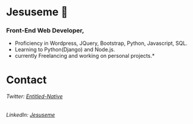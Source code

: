 # Jesuseme :space_invader:

###  Front-End Web Developer,          
   * Proficiency in Wordpress, JQuery, Bootstrap, Python, Javascript, SQL.  
   * Learning to Python(Django) and Node.js.
   * currently Freelancing and working on personal projects.*


# Contact
###### Twitter: *[Entitled-Native](https://twitter.com/Entitled_Native)*
###### LinkedIn: *[Jesuseme](https://www.linkedin.com/in/jesuseme-oyakhilome-2b8653135)*

